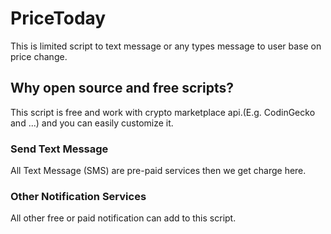 # PriceToday
This is limited script to text message or any types message to user base on price change.


## Why open source and free scripts?
This script is free and work with crypto marketplace api.(E.g. CodinGecko and ...) and you can easily customize it.

### Send Text Message
All Text Message (SMS) are pre-paid services then we get charge here.

### Other Notification Services
All other free or paid notification can add to this script.
